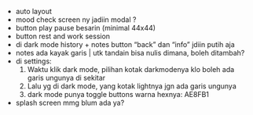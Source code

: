 - auto layout
- mood check screen ny jadiin modal ? 
- button play pause besarin (minimal 44x44)
- button rest and work session 
- di dark mode history + notes button “back” dan “info” jdiin putih aja
- notes ada kayak garis | utk tandain bisa nulis dimana, boleh ditambah?
- di settings:
	1.	Waktu klik dark mode, pilihan kotak darkmodenya klo boleh ada garis ungunya di sekitar
	2.	Lalu yg di dark mode, yang kotak lightnya jgn ada garis ungunya
	3.	dark mode punya toggle buttons warna hexnya: AE8FB1
- splash screen mmg blum ada ya?
